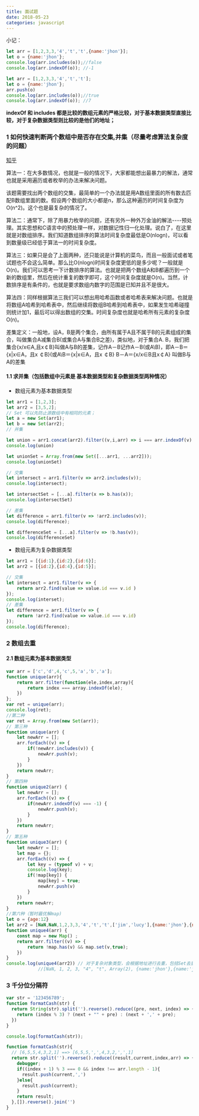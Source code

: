 ```yaml
---
title: 面试题
date: 2018-05-23
categories: javascript
---
```


小记：

```javascript
let arr = [1,2,3,3,'4','t','t',{name:'jhon'}];
let o = {name:'jhon'};
console.log(arr.includes(o));//false
console.log(arr.indexOf(o)); //-1
```

```javascript
let arr = [1,2,3,3,'4','t','t'];
let o = {name:'jhon'};
arr.push(o)
console.log(arr.includes(o));//true
console.log(arr.indexOf(o)); //7
```

**indexOf 和 includes 都是比较的数组元素的严格比较，对于基本数据类型直接比较，对于复杂数据类型则比较的是他们的地址；**

### 1 如何快速判断两个数组中是否存在交集,并集（尽量考虑算法复杂度的问题）

[知乎](https://www.zhihu.com/question/19863166)

算法一：在大多数情况，也就是一般的情况下，大家都能想出最暴力的解法，通常也就是采用遍历或者枚举的办法来解决问题。

该题需要找出两个数组的交集，最简单的一个办法就是用A数组里面的所有数去匹配B数组里面的数。假设两个数组的大小都是n，那么这种遍历的时间复杂度为O(n^2)。这个也是最复杂的情况了。

算法二：通常下，除了用暴力枚举的问题，还有另外一种外万金油的解法----预处理。其实思想和C语言中的预处理一样，对数据记性归一化处理。说白了，在这里就是对数组排序。我们知道数组排序的算法时间复杂度最低是O(nlogn)，可以看到数量级已经低于算法一的时间复杂度。

 算法三：如果只是会了上面两种，还只能说是计算机的菜鸟，而且一般面试或者笔试题也不会这么简单。那么比O(nlogn)时间复杂度更低的是多少呢？一般就是O(n)。我们可以思考一下计数排序的算法。也就是把两个数组A和B都遍历到一个新的数组里，然后在统计重复的数字即可，这个时间复杂度就是O(n)。当然，计数排序是有条件的，也就是要求数组内数字的范围是已知并且不是很大。

算法四：同样根据算法三我们可以想出用哈希函数或者哈希表来解决问题。也就是将数组A哈希到哈希表中，然后继续将数组B哈希到哈希表中，如果发生哈希碰撞则统计加1，最后可以得出数组的交集。时间复杂度也就是哈希所有元素的复杂度O(n)。

差集定义：一般地，设A，B是两个集合，由所有属于A且不属于B的元素组成的集合，叫做集合A减集合B(或集合A与集合B之差)，类似地，对于集合A. B，我们把集合{x/x∈A,且x￠B}叫做A与B的差集，记作A－B记作A－B(或A\B)，即A－B＝{x|x∈A，且x ￠B}(或A\B＝{x|x∈A，且x ￠B} B－A＝{x/x∈B且x￠A} 叫做B与A的差集

#### 1.1 求并集（包括数组中元素是 基本数据类型和复杂数据类型两种情况）

* 数组元素为基本数据类型

```javascript
let arr1 = [1,2,3];
let arr2 = [3,5,2];
// Set 可以先防止源数组中有相同的元素；
let a = new Set(arr1);
let b = new Set(arr2);
// 并集

let union = arr1.concat(arr2).filter((v,i,arr) => i === arr.indexOf(v) );
console.log(union)

let unionSet = Array.from(new Set([...arr1, ...arr2]));
console.log(unionSet)

// 交集
let intersect = arr1.filter(v => arr2.includes(v));
console.log(intersect);

let intersectSet = [...a].filter(x => b.has(x));
console.log(intersectSet)

// 差集
let difference = arr1.filter(v => !arr2.includes(v));
console.log(difference);

let differenceSet = [...a].filter(v => !b.has(v));
console.log(differenceSet)
```

* 数组元素为复杂数据类型

```javascript
let arr1 = [{id:1},{id:2},{id:6}];
let arr2 = [{id:2},{id:4},{id:5}];

// 交集
let intersect = arr1.filter(v => {
    return arr2.find(value => value.id === v.id )
});
console.log(interset);
// 差集
let difference = arr1.filter(v => {
    return !arr2.find(value => value.id === v.id)
});
console.log(difference);
```

### 2 数组去重 

#### 2.1 数组元素为基本数据类型

```javascript
var arr = ['c','d',4,'c',5,'a','b','a'];
function unique(arr){
    return arr.filter(function(ele,index,array){
        return index === array.indexOf(ele);
    })
};
var ret = unique(arr);
console.log(ret);
//第二种
var ret = Array.from(new Set(arr));
// 第三种
function unique(arr) {
    let newArr = [];
    arr.forEach((v) => {
        if(!newArr.includes(v)) {
            newArr.push(v);
        }
    })
    return newArr;
}
// 第四种
function unique2(arr) {
    let newArr = [];
    arr.forEach((v) => {
        if(newArr.indexOf(v) === -1) {
            newArr.push(v);
        }
    })
    return newArr;
}
// 第五种
function unique3(arr) {
    let newArr = [];
    let map = {};
    arr.forEach((v) => {
        let key = (typeof v) + v;
        console.log(key);
        if(!map[key]) {
            map[key] = true;
            newArr.push(v)
        }
    })
    return newArr;
}
//第六种（暂时最优解map)
let o = {age:12}
let arr2 = [NaN,NaN,1,2,3,3,'4','t','t',['jim','lucy'],{name:'jhon'},{name:'jhon'},o,o];
function unique4(arr) {
    const map = new Map() ;
    return arr.filter((v) => {
        return !map.has(v) && map.set(v,true);
    })
}
console.log(unique4(arr2)) // 对于复杂对象类型，会根据地址进行去重，包括Set去重也是根据对象的地址判断去重的；
            //[NaN, 1, 2, 3, "4", "t", Array(2), {name:'jhon'},{name:'jhon'},{age:12}]
```

### 3 千分位分隔符

```javascript
var str = '123456789';
function formatCash(str) {
  return String(str).split('').reverse().reduce((pre, next, index) => {
    return (index % 3) ? (next + "" + pre) : (next + ',' + pre);
  })
}

console.log(formatCash(str));
```
```javascript
function formatCash(str){
  // [6,5,5,4,3,2,1] ==> [6,5,5,',',4,3,2,',',1]
  return str.split('').reverse().reduce((result,current,index,arr) => {
    debugger;
    if((index + 1) % 3 === 0 && index !== arr.length - 1){
      result.push(current,',')
    }else{
      result.push(current);
    }
    return result;
  },[]).reverse().join('')
}
```
